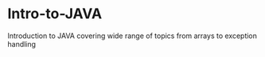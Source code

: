 # Intro-to-JAVA
Introduction to JAVA covering wide range of topics from arrays to exception handling

